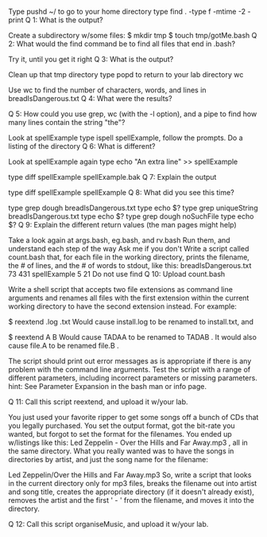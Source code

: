Type pushd ~/ to go to your home directory
type find . -type f -mtime -2 -print
Q 1: What is the output?

Create a subdirectory w/some files:
$ mkdir tmp
$ touch tmp/gotMe.bash
Q 2: What would the find command be to find all files that end in .bash?

Try it, until you get it right
Q 3: What is the output?

Clean up that tmp directory
type popd to return to your lab directory
wc

Use wc to find the number of characters, words, and lines in breadIsDangerous.txt
Q 4: What were the results?

Q 5: How could you use grep, wc (with the -l option), and a pipe to find how many lines contain the string "the"?

Look at spellExample
type ispell spellExample, follow the prompts.
Do a listing of the directory
Q 6: What is different?

Look at spellExample again
type echo "An extra line" >> spellExample

type diff spellExample spellExample.bak
Q 7: Explain the output

type diff spellExample spellExample
Q 8: What did you see this time?

type grep dough breadIsDangerous.txt
type echo $?
type grep uniqueString breadIsDangerous.txt
type echo $?
type grep dough noSuchFile
type echo $?
Q 9: Explain the different return values (the man pages might help)

Take a look again at args.bash, eg.bash, and rv.bash
Run them, and understand each step of the way
Ask me if you don't
Write a script called count.bash that, for each file in the working directory, prints the filename, the # of lines, and the # of words to stdout, like this:
breadIsDangerous.txt 73 431 
spellExample 5 21
Do not use find
Q 10: Upload count.bash

Write a shell script that accepts two file extensions as command line arguments and renames all files with the first extension within the current working directory to have the second extension instead.
For example:

$ reextend .log .txt
Would cause install.log to be renamed to install.txt, and

$ reextend A B
Would cause TADAA to be renamed to TADAB . It would also cause file.A to be renamed file.B .

The script should print out error messages as is appropriate if there is any problem with the command line arguments. Test the script with a range of different parameters, including incorrect parameters or missing parameters.
hint: See Parameter Expansion in the bash man or info page.

Q 11: Call this script reextend, and upload it w/your lab.

You just used your favorite ripper to get some songs off a bunch of CDs that you legally purchased. You set the output format, got the bit-rate you wanted, but forgot to set the format for the filenames. You ended up w/listings like this:
Led Zeppelin - Over the Hills and Far Away.mp3
, all in the same directory. What you really wanted was to have the songs in directories by artist, and just the song name for the filename:

Led Zeppelin/Over the Hills and Far Away.mp3
So, write a script that looks in the current directory only for mp3 files, breaks the filename out into artist and song title, creates the appropriate directory (if it doesn't already exist), removes the artist and the first ' - ' from the filename, and moves it into the directory.

Q 12: Call this script organiseMusic, and upload it w/your lab.
